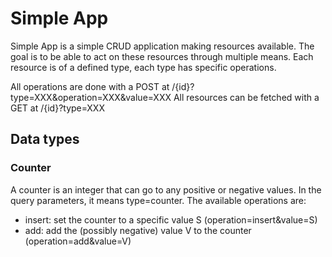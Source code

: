 # Simple App

Simple App is a simple CRUD application making resources available. The goal is to be able to act on these resources through multiple means. Each resource is of a defined type, each type has specific operations.

All operations are done with a POST at /{id}?type=XXX&operation=XXX&value=XXX
All resources can be fetched with a GET at /{id}?type=XXX

## Data types

### Counter

A counter is an integer that can go to any positive or negative values. In the query parameters, it means type=counter. The available operations are:

- insert: set the counter to a specific value S (operation=insert&value=S)
- add: add the (possibly negative) value V to the counter (operation=add&value=V)